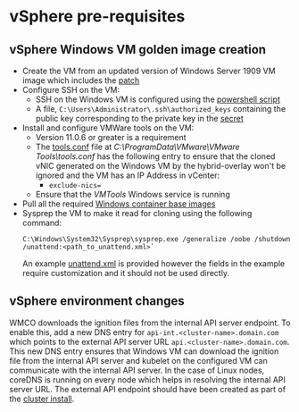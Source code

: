 # vSphere pre-requisites
## vSphere Windows VM golden image creation
* Create the VM from an updated version of Windows Server 1909 VM image which includes the [patch](https://support.microsoft.com/en-us/help/4565351/windows-10-update-kb4565351)
* Configure SSH on the VM:
  * SSH on the Windows VM is configured using the [powershell script](powershell.ps1)
  * A file, `C:\Users\Administrator\.ssh\authorized_keys` containing the public key corresponding to the private key in the [secret](https://github.com/openshift/windows-machine-config-operator#usage)
* Install and configure VMWare tools on the VM:
  * Version 11.0.6 or greater is a requirement
  * The [tools.conf](https://docs.vmware.com/en/VMware-Tools/11.2.0/com.vmware.vsphere.vmwaretools.doc/GUID-594192DA-0306-425D-B0CD-CB141C4C6874.html)
    file at *C:\ProgramData\VMware\VMware Tools\tools.conf* has the following entry to ensure that the cloned vNIC
    generated on the Windows VM by the hybrid-overlay won't be ignored and the VM has an IP Address in vCenter:
    * `exclude-nics=`
  * Ensure that the *VMTools* Windows service is running
* Pull all the required [Windows container base images](https://docs.microsoft.com/en-us/virtualization/windowscontainers/manage-containers/container-base-images)
* Sysprep the VM to make it read for cloning using the following command:
  ```
  C:\Windows\System32\Sysprep\sysprep.exe /generalize /oobe /shutdown /unattend:<path_to_unattend.xml>`
  ```
  An example [unattend.xml](unattend.xml) is provided however the fields in the example require customization and it
  should not be used directly.

## vSphere environment changes
WMCO downloads the ignition files from the internal API server endpoint. To enable this, add a new DNS entry for
`api-int.<cluster-name>.domain.com` which points to the external API server URL `api.<cluster-name>.domain.com`.
This new DNS entry ensures that Windows VM can download the ignition file from the internal API server and kubelet
on the configured VM can communicate with the internal API server. In the case of Linux nodes, coreDNS is running
on every node which helps in resolving the internal API server URL. The external API endpoint should have been
created as part of the
[cluster install](https://docs.openshift.com/container-platform/4.5/installing/installing_vsphere/installing-vsphere-installer-provisioned.html).
